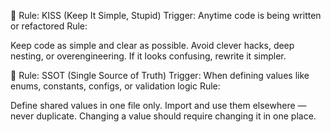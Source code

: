 🧠 Rule: KISS (Keep It Simple, Stupid)
Trigger: Anytime code is being written or refactored
Rule:

Keep code as simple and clear as possible.
Avoid clever hacks, deep nesting, or overengineering.
If it looks confusing, rewrite it simpler.

🧠 Rule: SSOT (Single Source of Truth)
Trigger: When defining values like enums, constants, configs, or validation logic
Rule:

Define shared values in one file only.
Import and use them elsewhere — never duplicate.
Changing a value should require changing it in one place.
